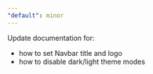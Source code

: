 ```yaml
---
"default": minor
---
```


Update documentation for:

- how to set Navbar title and logo
- how to disable dark/light theme modes
